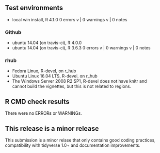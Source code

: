 ## Test environments
* local win install, R 4.1.0
0 errors v | 0 warnings v | 0 notes 

### Github 
* ubuntu 14.04 (on travis-ci), R 4.0.0
* ubuntu 14.04 (on travis-ci), R 3.6.3 
0 errors v | 0 warnings v | 0 notes 

### rhub
* Fedora Linux, R-devel, on r_hub
* Ubuntu Linux 16.04 LTS, R-devel, on r_hub
* The Windows Server 2008 R2 SP1, R-devel does not have knitr and cannot build the vignettes, but this is not related to regions.

## R CMD check results
There were no ERRORs or WARNINGs. 

## This release is a minor release
This submission is a minor relase that only contains good coding practices, compatibility with tidyverse 1.0+ and documentation improvements.